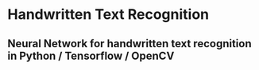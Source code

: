 # Handwritten Text Recognition

## Neural Network for handwritten text recognition in Python / Tensorflow / OpenCV
